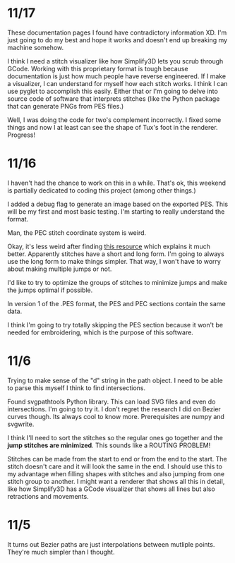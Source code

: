 # 11/17

These documentation pages I found have contradictory information XD. I'm just going to do my best and hope it works and doesn't end up breaking my machine somehow.

I think I need a stitch visualizer like how Simplify3D lets you scrub through GCode. Working with this proprietary format is tough because documentation is just how much people have reverse engineered. If I make a visualizer, I can understand for myself how each stitch works. I think I can use pyglet to accomplish this easily. Either that or I'm going to delve into source code of software that interprets stitches (like the Python package that can generate PNGs from PES files.)

Well, I was doing the code for two's complement incorrectly. I fixed some things and now I at least can see the shape of Tux's foot in the renderer. Progress!

# 11/16

I haven't had the chance to work on this in a while. That's ok, this weekend is partially dedicated to coding this project (among other things.)

I added a debug flag to generate an image based on the exported PES. This will be my first and most basic testing. I'm starting to really understand the format.

Man, the PEC stitch coordinate system is weird. 

Okay, it's less weird after finding [this resource](https://edutechwiki.unige.ch/en/Embroidery_format_PEC) which explains it much better. Apparently stitches have a short and long form. I'm going to always use the long form to make things simpler. That way, I won't have to worry about making multiple jumps or not.

I'd like to try to optimize the groups of stitches to minimize jumps and make the jumps optimal if possible.

In version 1 of the .PES format, the PES and PEC sections contain the same data.

I think I'm going to try totally skipping the PES section because it won't be needed for embroidering, which is the purpose of this software.

# 11/6

Trying to make sense of the "d" string in the path object. I need to be able to parse this myself I think to find intersections.

Found svgpathtools Python library. This can load SVG files and even do intersections. I'm going to try it. I don't regret the research I did on Bezier curves though. Its always cool to know more. Prerequisites are numpy and svgwrite.

I think I'll need to sort the stitches so the regular ones go together and the **jump stitches are minimized**. This sounds like a ROUTING PROBLEM!

Stitches can be made from the start to end or from the end to the start. The stitch doesn't care and it will look the same in the end. I should use this to my advantage when filling shapes with stitches and also jumping from one stitch group to another. I might want a renderer that shows all this in detail, like how Simplify3D has a GCode visualizer that shows all lines but also retractions and movements.

# 11/5

It turns out Bezier paths are just interpolations between mutliple points. They're much simpler than I thought.